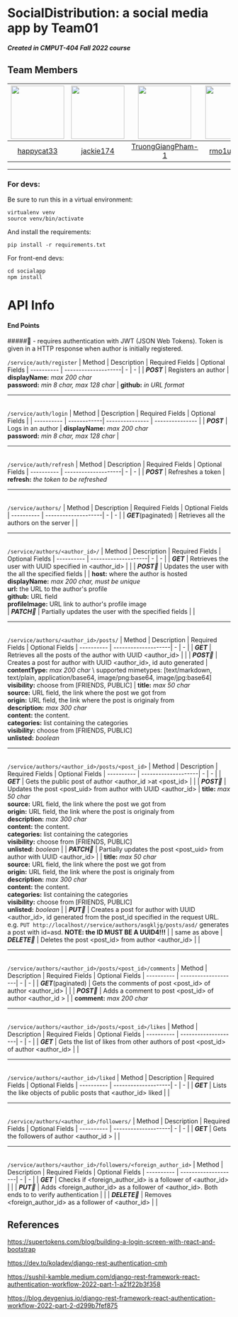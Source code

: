 # SocialDistribution: a social media app by Team01 
***Created in CMPUT-404 Fall 2022 course***
##  Team Members  
  
| <img src="https://avatars.githubusercontent.com/u/49131259?v=4" width="120">| <img src="https://avatars.githubusercontent.com/u/57372321?v=4" width="120"> | <img src="https://avatars.githubusercontent.com/u/66976914?v=4" width="120"> | <img src="https://avatars.githubusercontent.com/u/77299977?v=4" width="120"> | <img src="https://avatars.githubusercontent.com/u/98789620?v=4" width="120"> |
:---: | :---: | :---: | :---: | :---:
|[happycat33](https://github.com/happycat33)|[jackie174](https://github.com/jackie174)|[TruongGiangPham-1](https://github.com/TruongGiangPham-1)|[rmo1ualberta](https://www.youtube.com/watch?v=dQw4w9WgXcQ)|[em1i](https://github.com/em1i)|

---
### For devs:

Be sure to run this in a virtual environment:
```
virtualenv venv
source venv/bin/activate
```
And install the requirements:
```
pip install -r requirements.txt
```

For front-end devs:
```
cd socialapp
npm install
```

# API Info
#### End Points
#####🔶 - requires authentication with JWT (JSON Web Tokens). Token is given in a HTTP response when author is initially registered.

`/service/auth/register` 
|   Method   | Description | Required Fields | Optional Fields
| ---------- | --------------------| - | - |
| ***POST*** | Registers an author | **displayName:** *max 200 char* <br/> **password:** *min 8 char, max 128 char* | **github:** *in URL format*
<hr style="height: 1px; margin: 0rem 0rem 2rem 0rem;"/>

`/service/auth/login`
|   Method   | Description | Required Fields | Optional Fields |
| ---------- | ------------| --------------- | --------------- |
| ***POST*** | Logs in an author | **displayName:** *max 200 char* <br/> **password:** *min 8 char, max 128 char* | 
<hr style="height: 1px; margin: 0rem 0rem 2rem 0rem;"/>

`/service/auth/refresh`
|   Method   | Description | Required Fields | Optional Fields
| ---------- | --------------------| - | - |
| ***POST*** | Refreshes a token | **refresh:** *the token to be refreshed* 
<hr style="height: 1px; margin: 0rem 0rem 2rem 0rem;"/>

`/service/authors/`
|   Method   | Description | Required Fields | Optional Fields
| ---------- | --------------------| - | - |
| ***GET***(paginated) | Retrieves all the authors on the server |  | 
<hr style="height: 1px; margin: 0rem 0rem 2rem 0rem;"/>

`/service/authors/<author_id>/`
|   Method   | Description | Required Fields | Optional Fields
| ---------- | --------------------| - | - |
| ***GET*** | Retrieves the user with UUID specified in <author_id> | | 
| ***POST🔶*** | Updates the user with the all the specified fields | | **host:** where the author is hosted <br/> **displayName:** *max 200 char, must be unique* <br/> **url:** the URL to the author's profile <br/> **github:** URL field <br/> **profileImage:** URL link to author's profile image <br/>
| ***PATCH🔶*** | Partially updates the user with the specified fields | |
<hr style="height: 1px; margin: 0rem 0rem 2rem 0rem;"/>

`/service/authors/<author_id>/posts/`
|   Method   | Description | Required Fields | Optional Fields
| ---------- | --------------------| - | - |
| ***GET*** | Retrieves all the posts of the author with UUID <author_id> | | 
| ***POST🔶*** | Creates a post for author with UUID <author_id>, id auto generated | **contentType:** *max 200 char* \ supported mimetypes: [text/markdown, text/plain, application/base64, image/png:base64, image/jpg:base64] <br/> **visibility:** choose from [FRIENDS, PUBLIC] | **title:** *max 50 char* <br/> **source:** URL field, the link where the post we got from <br/> **origin:** URL field, the link where the post is originaly from <br/> **description:** *max 300 char* <br/> **content:** the content. <br/> **categories:** list containing the categories <br/> **visibility:** choose from [FRIENDS, PUBLIC] <br/> **unlisted:** *boolean*
<hr style="height: 1px; margin: 0rem 0rem 2rem 0rem;"/>

`/service/authors/<author_id>/posts/<post_id>`
|   Method   | Description | Required Fields | Optional Fields
| ---------- | --------------------| - | - |
| ***GET*** | Gets the public post of author <author_id >at <post_id> | | 
| ***POST🔶*** | Updates the post <post_uid> from author with UUID <author_id> |   **title:** *max 50 char* <br/> **source:** URL field, the link where the post we got from <br/> **origin:** URL field, the link where the post is originaly from <br/> **description:** *max 300 char* <br/>  **content:** the content. <br/> **categories:** list containing the categories <br/> **visibility:** choose from [FRIENDS, PUBLIC] <br/> **unlisted:** *boolean* |
| ***PATCH🔶*** | Partially updates the post <post_uid> from author with UUID <author_id> | |   **title:** *max 50 char* <br/> **source:** URL field, the link where the post we got from <br/> **origin:** URL field, the link where the post is originaly from <br/> **description:** *max 300 char* <br/>  **content:** the content. <br/> **categories:** list containing the categories <br/> **visibility:** choose from [FRIENDS, PUBLIC] <br/> **unlisted:** *boolean* |
| ***PUT🔶*** | Creates a post for author with UUID <author_id>, id generated from the post_id specified in the request URL. e.g. `PUT http://localhost//service/authors/asgkljg/posts/asd/` generates a post with id=asd. ****NOTE: the ID MUST BE A UUID4!!!**** |  | same as above
| ***DELETE🔶*** | Deletes the post <post_id> from author <author_id> | | 
<hr style="height: 1px; margin: 0rem 0rem 2rem 0rem;"/>

`/service/authors/<author_id>/posts/<post_id>/comments`
|   Method   | Description | Required Fields | Optional Fields
| ---------- | --------------------| - | - |
| ***GET***(paginated) | Gets the comments of post <post_id> of author <author_id> | | 
| ***POST🔶*** | Adds a comment to post <post_id> of author <author_id > | | **comment:** *max 200 char*  
<hr style="height: 1px; margin: 0rem 0rem 2rem 0rem;"/>

`/service/authors/<author_id>/posts/<post_id>/likes`
|   Method   | Description | Required Fields | Optional Fields
| ---------- | --------------------| - | - |
| ***GET*** | Gets the list of likes from other authors of post <post_id> of author <author_id> | | 
<hr style="height: 1px; margin: 0rem 0rem 2rem 0rem;"/>

`/service/authors/<author_id>/liked`
|   Method   | Description | Required Fields | Optional Fields
| ---------- | --------------------| - | - |
| ***GET*** | Lists the like objects of public posts that <author_id> liked  | | 
<hr style="height: 1px; margin: 0rem 0rem 2rem 0rem;"/>

`/service/authors/<author_id>/followers/`
|   Method   | Description | Required Fields | Optional Fields
| ---------- | --------------------| - | - |
| ***GET*** | Gets the followers of author <author_id > | | 

<hr style="height: 1px; margin: 0rem 0rem 2rem 0rem;"/>

`/service/authors/<author_id>/followers/<foreign_author_id>`
|   Method   | Description | Required Fields | Optional Fields
| ---------- | --------------------| - | - |
| ***GET*** | Checks if <foreign_author_id> is a follower of <author_id> | | 
| ***PUT🔶*** | Adds <foreign_author_id> as a follower of <author_id>. Both ends to to verify authentication | | 
| ***DELETE🔶*** | Removes <foreign_author_id> as a follower of <author_id> | | 

## References

https://supertokens.com/blog/building-a-login-screen-with-react-and-bootstrap

https://dev.to/koladev/django-rest-authentication-cmh

https://sushil-kamble.medium.com/django-rest-framework-react-authentication-workflow-2022-part-1-a21f22b3f358

https://blog.devgenius.io/django-rest-framework-react-authentication-workflow-2022-part-2-d299b7fef875